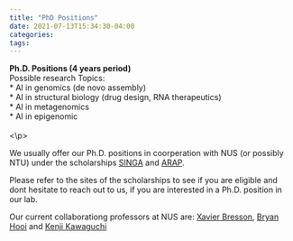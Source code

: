 ```yaml
---
title: "PhD Positions"
date: 2021-07-13T15:34:30-04:00
categories:
tags:
---
```

<p>
<b>Ph.D. Positions (4 years period) </b>  <br />
Possible research Topics:  <br />
* AI in genomics (de novo assembly) <br />
* AI in structural biology (drug design, RNA therapeutics) <br />
* AI in metagenomics  <br />
* AI in epigenomic <br /> <br />
<\p>

We usually offer our Ph.D. positions in coorperation with NUS (or possibly NTU) under the scholarships [SINGA](https://www.a-star.edu.sg/Scholarships/for-graduate-studies/singapore-international-graduate-award-singa) and [ARAP](https://www.a-star.edu.sg/Scholarships/for-graduate-studies/a-star-research-attachment-programme).  <br />

Please refer to the sites of the scholarships to see if you are eligible and dont hesitate to reach out to us, if you are interested in a Ph.D. position in our lab. <br />

Our current collaborationg professors at NUS are:
[Xavier Bresson](https://graphdeeplearning.github.io/authors/xavier-bresson/), [Bryan Hooi](https://bhooi.github.io/) and [Kenji Kawaguchi](https://www.comp.nus.edu.sg/cs/people/kenji/)   <br />
